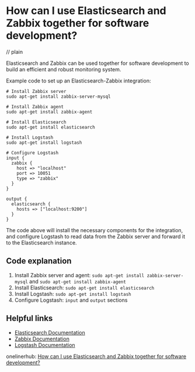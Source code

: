 # How can I use Elasticsearch and Zabbix together for software development?
// plain

Elasticsearch and Zabbix can be used together for software development to build an efficient and robust monitoring system.

Example code to set up an Elasticsearch-Zabbix integration:

```
# Install Zabbix server
sudo apt-get install zabbix-server-mysql

# Install Zabbix agent
sudo apt-get install zabbix-agent

# Install Elasticsearch
sudo apt-get install elasticsearch

# Install Logstash
sudo apt-get install logstash

# Configure Logstash
input {
  zabbix {
    host => "localhost"
    port => 10051
    type => "zabbix"
  }
}

output {
  elasticsearch {
    hosts => ["localhost:9200"]
  }
}
```

The code above will install the necessary components for the integration, and configure Logstash to read data from the Zabbix server and forward it to the Elasticsearch instance.

## Code explanation


1. Install Zabbix server and agent: `sudo apt-get install zabbix-server-mysql` and `sudo apt-get install zabbix-agent`
2. Install Elasticsearch: `sudo apt-get install elasticsearch`
3. Install Logstash: `sudo apt-get install logstash`
4. Configure Logstash: `input` and `output` sections

## Helpful links

- [Elasticsearch Documentation](https://www.elastic.co/guide/en/elasticsearch/reference/current/index.html)
- [Zabbix Documentation](https://www.zabbix.com/documentation/current/)
- [Logstash Documentation](https://www.elastic.co/guide/en/logstash/current/index.html)

onelinerhub: [How can I use Elasticsearch and Zabbix together for software development?](https://onelinerhub.com/elasticsearch/how-can-i-use-elasticsearch-and-zabbix-together-for-software-development)